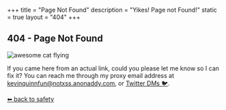 +++
title = "Page Not Found"
description = "Yikes! Page not Found!"
static = true
layout = "404"
+++

## 404 - Page Not Found

![awesome cat flying](/img/puma-puff-cropped.png)

If you came here from an actual link, could you please let me know so I can fix it?
You can reach me through my proxy email address at [kevinquinnfun@notxss.anonaddy.com](mailto:kevinquinnfun@notxss.anonaddy.com),
or [Twitter DMs 🐦](https://twitter.com/maybekq).

[⬅ back to safety](https://kevinquinn.fun)
